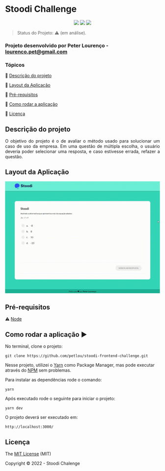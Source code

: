 <h1>Stoodi Challenge</h1>

<p align="center">
  <img src="https://img.shields.io/static/v1?label=next&message=framework&color=blue&style=for-the-badge&logo=nextdotjs"/>
  <img src="https://img.shields.io/static/v1?label=scss&message=styles&color=ff69b4&style=for-the-badge&logo=sass"/>
  <img src="http://img.shields.io/static/v1?label=License&message=MIT&color=green&style=for-the-badge"/>
</p>

> Status do Projeto: :warning: (em análise).

### Projeto desenvolvido por Peter Lourenço - lourenco.pet@gmail.com

### Tópicos

:small_blue_diamond: [Descrição do projeto](#descrição-do-projeto)

:small_blue_diamond: [Layout da Aplicação](#layout-da-aplicação)

:small_blue_diamond: [Pré-requisitos](#pré-requisitos)

:small_blue_diamond: [Como rodar a aplicação](#como-rodar-a-aplicação-arrow_forward)

:small_blue_diamond: [Licença](#licença)

## Descrição do projeto

<p align="justify">
  O objetivo do projeto é o de avaliar o método usado para solucionar um caso de uso da empresa. Em uma questão de múltipla escolha, o usuário deveria poder selecionar uma resposta, e caso estivesse errada, refazer a questão.
</p>

## Layout da Aplicação

<img src="./public/images/exec.gif" alt="Execução da Aplicação" />

## Pré-requisitos

:warning: [Node](https://nodejs.org/en/download/)

## Como rodar a aplicação :arrow_forward:

No terminal, clone o projeto:

```
git clone https://github.com/petlou/stoodi-frontend-challenge.git
```

Nesse projeto, utilizei o [Yarn](https://classic.yarnpkg.com/lang/en/docs/install/#windows-stable) como Package Manager, mas pode executar através do [NPM](https://www.npmjs.com/) sem problemas. <br>

Para instalar as dependências rode o comando:

```
yarn
```

Após executado rode o seguinte para iniciar o projeto:

```
yarn dev
```

O projeto deverá ser executado em:

```
http://localhost:3000/
```

## Licença

The [MIT License](https://www.mit.edu/~amini/LICENSE.md) (MIT)

Copyright :copyright: 2022 - Stoodi Chalenge
